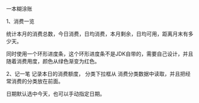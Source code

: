 一本糊涂账

1、消费一览 

统计本月的消费总数，今日消费，日均消费，本月剩余，日均可用，距离月末有多少天。

同时使用一个环形进度条，这个环形进度条不是JDK自带的，需要自己设计，并且随着消费用度，颜色从绿色渐变为红色。 



2、记一笔 
记录本日的消费额度， 分类下拉框从 消费分类数据中读取，并且把经常消费的分类放在前面。

日期默认选中今天，也可以手动指定日期。 
